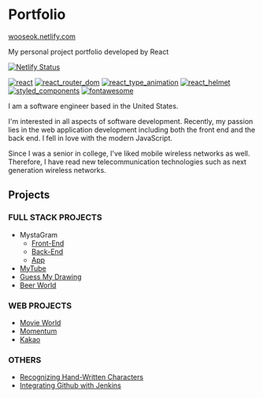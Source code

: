 # Portfolio

<a href="https://wooseok.netlify.com" target="_blank">wooseok.netlify.com</a>

My personal project portfolio developed by React

[![Netlify Status](https://api.netlify.com/api/v1/badges/2b2a92f6-3281-47c5-b2bb-252235f364f5/deploy-status)](https://app.netlify.com/sites/wooseok/deploys)

[![react](https://img.shields.io/badge/react-16.10.2-green.svg)](https://github.com/PureDevPer/personal-website-react)
[![react_router_dom](https://img.shields.io/badge/react_router_dom-5.1.2-green.svg)](https://github.com/PureDevPer/personal-website-react)
[![react_type_animation](https://img.shields.io/badge/react_type_animation-1.6.2-green.svg)](https://github.com/PureDevPer/personal-website-react)
[![react_helmet](https://img.shields.io/badge/react_helmet-5.2.1-green.svg)](https://github.com/PureDevPer/personal-website-react)
[![styled_components](https://img.shields.io/badge/styled_components-4.4.0-green.svg)](https://github.com/PureDevPer/personal-website-react)
[![fontawesome](https://img.shields.io/badge/fontawesome-5.11.2-green.svg)](https://github.com/PureDevPer/personal-website-react)

I am a software engineer based in the United States.

I'm interested in all aspects of software development. Recently, my passion lies in the web application development including both the front end and the back end. I fell in love with the modern JavaScript.

Since I was a senior in college, I've liked mobile wireless networks as well. Therefore, I have read new telecommunication technologies such as next generation wireless networks.

## Projects

### FULL STACK PROJECTS

- MystaGram
  - <a href="https://github.com/PureDevPer/Mystagram-FrontEnd">Front-End</a>
  - <a href="https://github.com/PureDevPer/MystaGram">Back-End</a>
  - <a href="https://github.com/PureDevPer/Mystagram-App">App</a>
- <a href="https://github.com/PureDevPer/MyTube">MyTube</a>
- <a href="https://github.com/PureDevPer/guessing_my_drawing">Guess My Drawing</a>
- <a href="https://github.com/PureDevPer/BeerWorld">Beer World</a>

### WEB PROJECTS

- <a href="https://github.com/PureDevPer/MovieWorld">Movie World</a>
- <a href="https://github.com/PureDevPer/LearningJavaScript">Momentum</a>
- <a href="https://github.com/PureDevPer/kakao">Kakao</a>

### OTHERS

- <a href="https://github.com/PureDevPer/MachineLearning">Recognizing Hand-Written Characters</a>
- <a href="https://www.youtube.com/watch?v=ijO5mvEtGKE&t=2s">Integrating Github with Jenkins</a>
